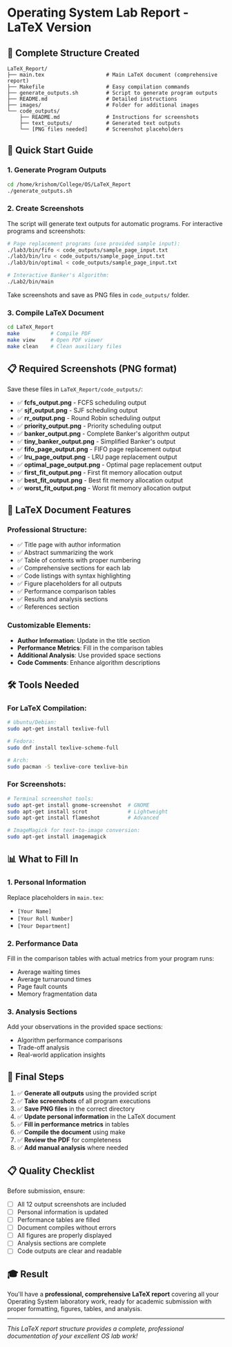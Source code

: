 # Operating System Lab Report - LaTeX Version

## 📁 Complete Structure Created

```
LaTeX_Report/
├── main.tex                    # Main LaTeX document (comprehensive report)
├── Makefile                    # Easy compilation commands
├── generate_outputs.sh         # Script to generate program outputs
├── README.md                   # Detailed instructions
├── images/                     # Folder for additional images
└── code_outputs/
    ├── README.md               # Instructions for screenshots
    ├── text_outputs/           # Generated text outputs
    └── [PNG files needed]      # Screenshot placeholders
```

## 🚀 Quick Start Guide

### 1. Generate Program Outputs
```bash
cd /home/krishom/College/OS/LaTeX_Report
./generate_outputs.sh
```

### 2. Create Screenshots
The script will generate text outputs for automatic programs. For interactive programs and screenshots:

```bash
# Page replacement programs (use provided sample input):
./lab3/bin/fifo < code_outputs/sample_page_input.txt
./lab3/bin/lru < code_outputs/sample_page_input.txt  
./lab3/bin/optimal < code_outputs/sample_page_input.txt

# Interactive Banker's Algorithm:
./Lab2/bin/main
```

Take screenshots and save as PNG files in `code_outputs/` folder.

### 3. Compile LaTeX Document
```bash
cd LaTeX_Report
make          # Compile PDF
make view     # Open PDF viewer
make clean    # Clean auxiliary files
```

## 📋 Required Screenshots (PNG format)

Save these files in `LaTeX_Report/code_outputs/`:

- ✅ **fcfs_output.png** - FCFS scheduling output
- ✅ **sjf_output.png** - SJF scheduling output  
- ✅ **rr_output.png** - Round Robin scheduling output
- ✅ **priority_output.png** - Priority scheduling output
- ✅ **banker_output.png** - Complete Banker's algorithm output
- ✅ **tiny_banker_output.png** - Simplified Banker's output
- ✅ **fifo_page_output.png** - FIFO page replacement output
- ✅ **lru_page_output.png** - LRU page replacement output
- ✅ **optimal_page_output.png** - Optimal page replacement output
- ✅ **first_fit_output.png** - First fit memory allocation output
- ✅ **best_fit_output.png** - Best fit memory allocation output
- ✅ **worst_fit_output.png** - Worst fit memory allocation output

## 📝 LaTeX Document Features

### Professional Structure:
- ✅ Title page with author information
- ✅ Abstract summarizing the work
- ✅ Table of contents with proper numbering
- ✅ Comprehensive sections for each lab
- ✅ Code listings with syntax highlighting
- ✅ Figure placeholders for all outputs
- ✅ Performance comparison tables
- ✅ Results and analysis sections
- ✅ References section

### Customizable Elements:
- **Author Information**: Update in the title section
- **Performance Metrics**: Fill in the comparison tables
- **Additional Analysis**: Use provided space sections
- **Code Comments**: Enhance algorithm descriptions

## 🛠️ Tools Needed

### For LaTeX Compilation:
```bash
# Ubuntu/Debian:
sudo apt-get install texlive-full

# Fedora:
sudo dnf install texlive-scheme-full

# Arch:
sudo pacman -S texlive-core texlive-bin
```

### For Screenshots:
```bash
# Terminal screenshot tools:
sudo apt-get install gnome-screenshot  # GNOME
sudo apt-get install scrot             # Lightweight
sudo apt-get install flameshot         # Advanced

# ImageMagick for text-to-image conversion:
sudo apt-get install imagemagick
```

## 📊 What to Fill In

### 1. Personal Information
Replace placeholders in `main.tex`:
- `[Your Name]`
- `[Your Roll Number]`
- `[Your Department]`

### 2. Performance Data
Fill in the comparison tables with actual metrics from your program runs:
- Average waiting times
- Average turnaround times
- Page fault counts
- Memory fragmentation data

### 3. Analysis Sections
Add your observations in the provided space sections:
- Algorithm performance comparisons
- Trade-off analysis
- Real-world application insights

## 🎯 Final Steps

1. ✅ **Generate all outputs** using the provided script
2. ✅ **Take screenshots** of all program executions
3. ✅ **Save PNG files** in the correct directory
4. ✅ **Update personal information** in the LaTeX document
5. ✅ **Fill in performance metrics** in tables
6. ✅ **Compile the document** using make
7. ✅ **Review the PDF** for completeness
8. ✅ **Add manual analysis** where needed

## 📋 Quality Checklist

Before submission, ensure:
- [ ] All 12 output screenshots are included
- [ ] Personal information is updated
- [ ] Performance tables are filled
- [ ] Document compiles without errors
- [ ] All figures are properly displayed
- [ ] Analysis sections are complete
- [ ] Code outputs are clear and readable

## 🎓 Result

You'll have a **professional, comprehensive LaTeX report** covering all your Operating System laboratory work, ready for academic submission with proper formatting, figures, tables, and analysis.

---

*This LaTeX report structure provides a complete, professional documentation of your excellent OS lab work!*
